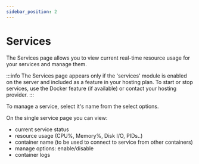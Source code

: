```yaml
---
sidebar_position: 2
---
```


# Services

The Services page allows you to view current real-time resource usage for your services and manage them.

:::info
The Services page appears only if the 'services' module is enabled on the server and included as a feature in your hosting plan.
To start or stop services, use the Docker feature (if available) or contact your hosting provider.
:::

To manage a service, select it's name from the select options.

On the single service page you can view:

- current service status
- resource usage (CPU%, Memory%, Disk I/O, PIDs..)
- container name (to be used to connect to service from other containers)
- manage options: enable/disable
- container logs
